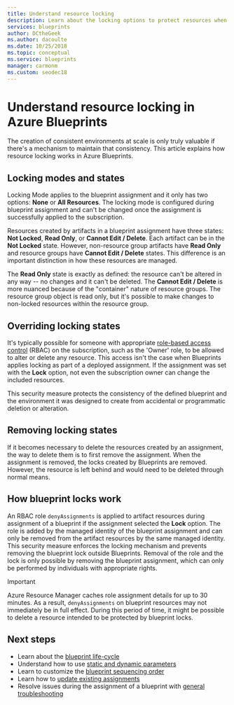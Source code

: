 ```yaml
---
title: Understand resource locking
description: Learn about the locking options to protect resources when assigning a blueprint.
services: blueprints
author: DCtheGeek
ms.author: dacoulte
ms.date: 10/25/2018
ms.topic: conceptual
ms.service: blueprints
manager: carmonm
ms.custom: seodec18
---
```

# Understand resource locking in Azure Blueprints

The creation of consistent environments at scale is only truly valuable if there's a mechanism to
maintain that consistency. This article explains how resource locking works in Azure Blueprints.

## Locking modes and states

Locking Mode applies to the blueprint assignment and it only has two options: **None** or **All
Resources**. The locking mode is configured during blueprint assignment and can't be changed once
the assignment is successfully applied to the subscription.

Resources created by artifacts in a blueprint assignment have three states: **Not Locked**, **Read
Only**, or **Cannot Edit / Delete**. Each artifact can be in the **Not Locked** state. However,
non-resource group artifacts have **Read Only** and resource groups have **Cannot
Edit / Delete** states. This difference is an important distinction in how these resources are managed.

The **Read Only** state is exactly as defined: the resource can't be altered in any way -- no
changes and it can't be deleted. The **Cannot Edit / Delete** is more nuanced because of the
"container" nature of resource groups. The resource group object is read only, but it's possible to
make changes to non-locked resources within the resource group.

## Overriding locking states

It's typically possible for someone with appropriate [role-based access
control](../../../role-based-access-control/overview.md) (RBAC) on the subscription, such as the
'Owner' role, to be allowed to alter or delete any resource. This access isn't the case when
Blueprints applies locking as part of a deployed assignment. If the assignment was set with the
**Lock** option, not even the subscription owner can change the included resources.

This security measure protects the consistency of the defined blueprint and the environment it was
designed to create from accidental or programmatic deletion or alteration.

## Removing locking states

If it becomes necessary to delete the resources created by an assignment, the way to delete them is
to first remove the assignment. When the assignment is removed, the locks created by Blueprints are
removed. However, the resource is left behind and would need to be deleted through normal means.

## How blueprint locks work

An RBAC role `denyAssignments` is applied to artifact resources during assignment of a blueprint if
the assignment selected the **Lock** option. The role is added by the managed identity of the
blueprint assignment and can only be removed from the artifact resources by the same managed
identity. This security measure enforces the locking mechanism and prevents removing the blueprint
lock outside Blueprints. Removal of the role and the lock is only possible by removing the
blueprint assignment, which can only be performed by individuals with appropriate rights.

> [!IMPORTANT]
> Azure Resource Manager caches role assignment details for up to 30 minutes. As a result, `denyAssignments`
> on blueprint resources may not immediately be in full effect. During this period of time, it might be
> possible to delete a resource intended to be protected by blueprint locks.

## Next steps

- Learn about the [blueprint life-cycle](lifecycle.md)
- Understand how to use [static and dynamic parameters](parameters.md)
- Learn to customize the [blueprint sequencing order](sequencing-order.md)
- Learn how to [update existing assignments](../how-to/update-existing-assignments.md)
- Resolve issues during the assignment of a blueprint with [general troubleshooting](../troubleshoot/general.md)